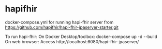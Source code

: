 # hapifhir
docker-compose.yml for running hapi-fhir server from https://github.com/hapifhir/hapi-fhir-jpaserver-starter.git

To run hapi-fhir:
  On Docker Desktop/toolbox:
    docker-compose up -d --build
  On web browser:
    Access http://localhost:8080/hapi-fhir-jpaserver/
